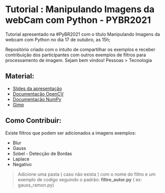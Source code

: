 # Tutorial :  Manipulando Imagens da webCam com Python - PYBR2021
Tutorial apresentado na #PyBR2021 com o título Manipulando Imagens da  webcam com Python no dia 17 de outubro, as 15h;

Repositório criado com o intuito de compartilhar os exemplos e receber contribuição dos participantes  com outros exemplos de filtros para processamento de imagem.
Sejam bem vindos!
Pessoas > Tecnologia

## Material:
- [Slides da apresentação](https://docs.google.com/presentation/d/1-CcxuixAQiUt9ZVRBr8O_0_M-QTT9ltNKgNAXdvfcac/edit?usp=sharing)
- [Documentação OpenCV](https://opencv.org/)
- [Documentação NumPy](https://numpy.org/)
- [Gimp](https://www.gimp.org/)

## Como Contribuir:
Existe filtros que podem ser adicionados a imagens exemplos:
- Blur 
- Gauss
- Sobel - Detecção de Bordas 
- Laplace
- Negativo
>Adicione uma pasta ( caso não exista ) com o nome do filtro e um exemplo de codigo seguindo o padrão: **filtro_autor.py** ( ex: gauss_ramon.py)
